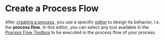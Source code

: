 # Create a Process Flow

After [creating a process](../process.md#create-a-process%3E), you use a specific [editor](https://github.com/danielmarquespt/docs-product/tree/e7ea3f444d5129dab245c69ab72ae091554bc4fb/src/develop/processes/process-flow/process-flow-editor.md%3E) to design its behavior, i.e. the **process flow**. In this editor, you can select any tool available in the [Process Flow Toolbox](https://github.com/danielmarquespt/docs-product/tree/e7ea3f444d5129dab245c69ab72ae091554bc4fb/src/develop/processes/process-flow/process-flow-toolbox.md%3E) to be executed in the process flow of your process.

